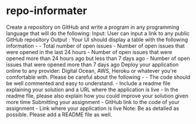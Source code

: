 # repo-informater
Create a repository on GitHub and write a program in any programming language that will do the following:   Input: User can input a link to any public GitHub repository  Output :  Your UI should display a table with the following information -  - Total number of open issues - Number of open issues that were opened in the last 24 hours - Number of open issues that were opened more than 24 hours ago but less than 7 days ago - Number of open issues that were opened more than 7 days ago   Deploy your application online to any provider: Digital Ocean, AWS, Heroku or whatever you're comfortable with.  Please be careful about the following - - The code should be well commented and easy to understand. - Include a readme file explaining your solution and a URL where the application is live - In the readme file, please also explain how you could improve your solution given more time  Submitting your assignment - GitHub link to the code of your assignment - Link where your application is live  Note: Be as detailed as possible. Please add a README file as well.
